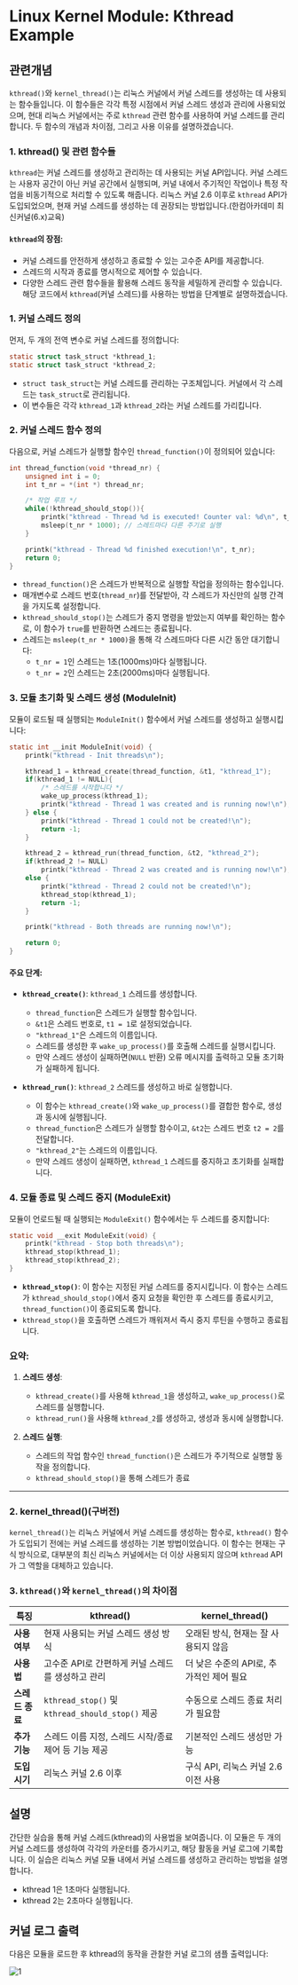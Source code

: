 
# Linux Kernel Module: Kthread Example
## 관련개념
`kthread()`와 `kernel_thread()`는 리눅스 커널에서 커널 스레드를 생성하는 데 사용되는 함수들입니다. 이 함수들은 각각 특정 시점에서 커널 스레드 생성과 관리에 사용되었으며, 현대 리눅스 커널에서는 주로 `kthread` 관련 함수를 사용하여 커널 스레드를 관리합니다. 두 함수의 개념과 차이점, 그리고 사용 이유를 설명하겠습니다.

### 1. **kthread() 및 관련 함수들**

`kthread`는 커널 스레드를 생성하고 관리하는 데 사용되는 커널 API입니다. 커널 스레드는 사용자 공간이 아닌 커널 공간에서 실행되며, 커널 내에서 주기적인 작업이나 특정 작업을 비동기적으로 처리할 수 있도록 해줍니다. 리눅스 커널 2.6 이후로 `kthread` API가 도입되었으며, 현재 커널 스레드를 생성하는 데 권장되는 방법입니다.(한컴아카데미 최신커널(6.x)교육)

#### `kthread`의 장점:
- 커널 스레드를 안전하게 생성하고 종료할 수 있는 고수준 API를 제공합니다.
- 스레드의 시작과 종료를 명시적으로 제어할 수 있습니다.
- 다양한 스레드 관련 함수들을 활용해 스레드 동작을 세밀하게 관리할 수 있습니다.
해당 코드에서 `kthread`(커널 스레드)를 사용하는 방법을 단계별로 설명하겠습니다.

### 1. **커널 스레드 정의**
먼저, 두 개의 전역 변수로 커널 스레드를 정의합니다:
```c
static struct task_struct *kthread_1;
static struct task_struct *kthread_2;
```
- `struct task_struct`는 커널 스레드를 관리하는 구조체입니다. 커널에서 각 스레드는 `task_struct`로 관리됩니다.
- 이 변수들은 각각 `kthread_1`과 `kthread_2`라는 커널 스레드를 가리킵니다.

### 2. **커널 스레드 함수 정의**
다음으로, 커널 스레드가 실행할 함수인 `thread_function()`이 정의되어 있습니다:
```c
int thread_function(void *thread_nr) {
    unsigned int i = 0;
    int t_nr = *(int *) thread_nr;

    /* 작업 루프 */
    while(!kthread_should_stop()){
        printk("kthread - Thread %d is executed! Counter val: %d\n", t_nr, i++);
        msleep(t_nr * 1000); // 스레드마다 다른 주기로 실행
    }

    printk("kthread - Thread %d finished execution!\n", t_nr);
    return 0;
}
```
- `thread_function()`은 스레드가 반복적으로 실행할 작업을 정의하는 함수입니다.
- 매개변수로 스레드 번호(`thread_nr`)를 전달받아, 각 스레드가 자신만의 실행 간격을 가지도록 설정합니다.
- `kthread_should_stop()`는 스레드가 중지 명령을 받았는지 여부를 확인하는 함수로, 이 함수가 `true`를 반환하면 스레드는 종료됩니다.
- 스레드는 `msleep(t_nr * 1000)`을 통해 각 스레드마다 다른 시간 동안 대기합니다:
  - `t_nr = 1`인 스레드는 1초(1000ms)마다 실행됩니다.
  - `t_nr = 2`인 스레드는 2초(2000ms)마다 실행됩니다.

### 3. **모듈 초기화 및 스레드 생성 (ModuleInit)**
모듈이 로드될 때 실행되는 `ModuleInit()` 함수에서 커널 스레드를 생성하고 실행시킵니다:

```c
static int __init ModuleInit(void) {
    printk("kthread - Init threads\n");

    kthread_1 = kthread_create(thread_function, &t1, "kthread_1");
    if(kthread_1 != NULL){
        /* 스레드를 시작합니다 */
        wake_up_process(kthread_1);
        printk("kthread - Thread 1 was created and is running now!\n");
    } else {
        printk("kthread - Thread 1 could not be created!\n");
        return -1;
    }

    kthread_2 = kthread_run(thread_function, &t2, "kthread_2");
    if(kthread_2 != NULL)
        printk("kthread - Thread 2 was created and is running now!\n");
    else {
        printk("kthread - Thread 2 could not be created!\n");
        kthread_stop(kthread_1);
        return -1;
    }

    printk("kthread - Both threads are running now!\n");

    return 0;
}
```

#### 주요 단계:
- **`kthread_create()`**: `kthread_1` 스레드를 생성합니다.
  - `thread_function`은 스레드가 실행할 함수입니다.
  - `&t1`은 스레드 번호로, `t1 = 1`로 설정되었습니다.
  - `"kthread_1"`은 스레드의 이름입니다.
  - 스레드를 생성한 후 `wake_up_process()`를 호출해 스레드를 실행시킵니다.
  - 만약 스레드 생성이 실패하면(`NULL` 반환) 오류 메시지를 출력하고 모듈 초기화가 실패하게 됩니다.

- **`kthread_run()`**: `kthread_2` 스레드를 생성하고 바로 실행합니다.
  - 이 함수는 `kthread_create()`와 `wake_up_process()`를 결합한 함수로, 생성과 동시에 실행됩니다.
  - `thread_function`은 스레드가 실행할 함수이고, `&t2`는 스레드 번호 `t2 = 2`를 전달합니다.
  - `"kthread_2"`는 스레드의 이름입니다.
  - 만약 스레드 생성이 실패하면, `kthread_1` 스레드를 중지하고 초기화를 실패합니다.

### 4. **모듈 종료 및 스레드 중지 (ModuleExit)**
모듈이 언로드될 때 실행되는 `ModuleExit()` 함수에서는 두 스레드를 중지합니다:

```c
static void __exit ModuleExit(void) {
    printk("kthread - Stop both threads\n");
    kthread_stop(kthread_1);
    kthread_stop(kthread_2);
}
```

- **`kthread_stop()`**: 이 함수는 지정된 커널 스레드를 중지시킵니다. 이 함수는 스레드가 `kthread_should_stop()`에서 중지 요청을 확인한 후 스레드를 종료시키고, `thread_function()`이 종료되도록 합니다.
- `kthread_stop()`을 호출하면 스레드가 깨워져서 즉시 중지 루틴을 수행하고 종료됩니다.

### 요약:
1. **스레드 생성**:
   - `kthread_create()`를 사용해 `kthread_1`을 생성하고, `wake_up_process()`로 스레드를 실행합니다.
   - `kthread_run()`을 사용해 `kthread_2`를 생성하고, 생성과 동시에 실행합니다.

2. **스레드 실행**:
   - 스레드의 작업 함수인 `thread_function()`은 스레드가 주기적으로 실행할 동작을 정의합니다.
   - `kthread_should_stop()`을 통해 스레드가 종료
  
---
### 2. **kernel_thread()**(구버전)
`kernel_thread()`는 리눅스 커널에서 커널 스레드를 생성하는 함수로, `kthread()` 함수가 도입되기 전에는 커널 스레드를 생성하는 기본 방법이었습니다. 이 함수는 현재는 구식 방식으로, 대부분의 최신 리눅스 커널에서는 더 이상 사용되지 않으며 `kthread` API가 그 역할을 대체하고 있습니다.

### 3. **`kthread()`와 `kernel_thread()`의 차이점**

| **특징**                   | **kthread()**                                      | **kernel_thread()**                             |
|----------------------------|---------------------------------------------------|-------------------------------------------------|
| **사용 여부**              | 현재 사용되는 커널 스레드 생성 방식               | 오래된 방식, 현재는 잘 사용되지 않음            |
| **사용법**                 | 고수준 API로 간편하게 커널 스레드를 생성하고 관리 | 더 낮은 수준의 API로, 추가적인 제어 필요        |
| **스레드 종료**            | `kthread_stop()` 및 `kthread_should_stop()` 제공   | 수동으로 스레드 종료 처리가 필요함             |
| **추가 기능**              | 스레드 이름 지정, 스레드 시작/종료 제어 등 기능 제공 | 기본적인 스레드 생성만 가능                     |
| **도입 시기**              | 리눅스 커널 2.6 이후                               | 구식 API, 리눅스 커널 2.6 이전 사용             |


## 설명
간단한 실습을 통해 커널 스레드(kthread)의 사용법을 보여줍니다. 이 모듈은 두 개의 커널 스레드를 생성하여 각각의 카운터를 증가시키고, 해당 활동을 커널 로그에 기록합니다.
이 실습은 리눅스 커널 모듈 내에서 커널 스레드를 생성하고 관리하는 방법을 설명합니다.

- kthread 1은 1초마다 실행됩니다.
- kthread 2는 2초마다 실행됩니다.

## 커널 로그 출력

다음은 모듈을 로드한 후 kthread의 동작을 관찰한 커널 로그의 샘플 출력입니다:

![1](https://github.com/dlgus8648/Linux_device_driver/assets/139437162/a8af8cb0-1f3a-4512-9faa-0b6a81d9b496)


